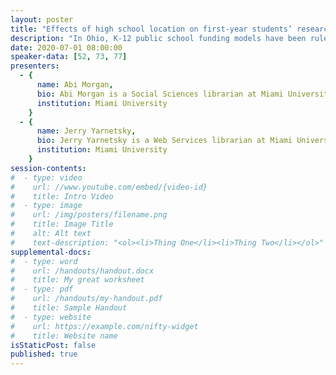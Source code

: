 ```yaml
---
layout: poster
title: "Effects of high school location on first-year students’ research confidence and college readiness"
description: "In Ohio, K-12 public school funding models have been ruled unconstitutional four times due to the great discrepancies among districts from different economic and geographic areas. One of these discrepancies is often the availability of library services. In our research, we aimed to examine how these discrepancies may have altered preparedness for college-level research for incoming first-year students from various backgrounds. As the 2019-20 school year opened, we surveyed the incoming first-year class at a large public university. We received 117 responses in total from this survey. We first looked at this population as a whole, then analyzed responses by rural/urban/suburban areas. We found that students from rural districts were frequently taught how to conduct research by someone other than a school librarian. We also found significant differences in student confidence between students taught by librarians in high school and students taught by others. As students are now expected to learn remotely, at least part-time, potentially without the support from access to the library and library staff on campus, this research helps clarify the challenges students face in their home communities."
date: 2020-07-01 08:00:00
speaker-data: [52, 73, 77]
presenters:
  - {
      name: Abi Morgan,
      bio: Abi Morgan is a Social Sciences librarian at Miami University.,
      institution: Miami University
    }
  - {
      name: Jerry Yarnetsky,
      bio: Jerry Yarnetsky is a Web Services librarian at Miami University.,
      institution: Miami University
    }
session-contents:
#  - type: video
#    url: //www.youtube.com/embed/{video-id}
#    title: Intro Video
#  - type: image
#    url: /img/posters/filename.png
#    title: Image Title
#    alt: Alt text
#    text-description: "<ol><li>Thing One</li><li>Thing Two</li></ol>"
supplemental-docs:
#  - type: word
#    url: /handouts/handout.docx
#    title: My great worksheet
#  - type: pdf
#    url: /handouts/my-handout.pdf
#    title: Sample Handout
#  - type: website
#    url: https://example.com/nifty-widget
#    title: Website name
isStaticPost: false
published: true
---
```

